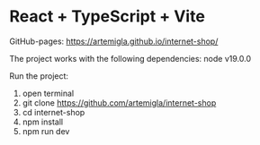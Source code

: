 # React + TypeScript + Vite

GitHub-pages: https://artemigla.github.io/internet-shop/

The project works with the following dependencies: node v19.0.0

Run the project:

1. open terminal
2. git clone https://github.com/artemigla/internet-shop
3. cd internet-shop
4. npm install
5. npm run dev